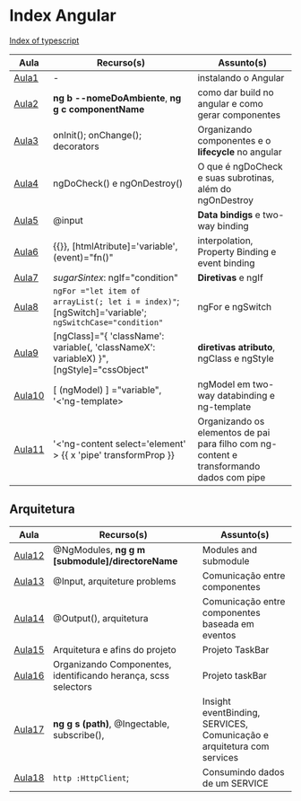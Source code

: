 # Index Angular
[Index of typescript](../Typescript/Typescript/Index%20of%20typescript.md)

| Aula                            | Recurso(s)                                                                                           | Assunto(s)                                                                               |
| ------------------------------- | ---------------------------------------------------------------------------------------------------- | ---------------------------------------------------------------------------------------- |
| [Aula1](Section%203/Aula1.md)   | -                                                                                                    | instalando o Angular                                                                     |
| [Aula2](Section%203/Aula2.md)   | **ng b --nomeDoAmbiente**, **ng g c componentName**                                                  | como dar build no angular e como gerar componentes                                       |
| [Aula3](Section%203/Aula3.md)   | onInit(); onChange(); decorators                                                                     | Organizando componentes e o **lifecycle** no angular                                     |
| [Aula4](Section%203/Aula4.md)   | ngDoCheck() e ngOnDestroy()                                                                          | O que é  ngDoCheck e suas subrotinas, além do ngOnDestroy                                |
| [Aula5](Section%204/Aula5.md)   | @input                                                                                               | **Data bindigs** e two-way binding                                                       |
| [Aula6](Section%204/Aula6.md)   | {{}},  [htmlAtribute]='variable', (event)="fn()"                                                     | interpolation,  Property Binding e event binding                                         |
| [Aula7](Section%205/Aula7.md)   | *sugarSintex*: ngIf="condition"                                                                      | **Diretivas** e ngIf                                                                     |
| [Aula8](Section%205/Aula8.md)   | `ngFor ="let item of arrayList(; let i = index)"`; [ngSwitch]='variable'; `ngSwitchCase="condition"` | ngFor e ngSwitch                                                                         |
| [Aula9](Section%205/Aula9.md)   | [ngClass]="{ 'className': variable(, 'classNameX': variableX) }", [ngStyle]="cssObject"              | **diretivas atributo**, ngClass e ngStyle                                                |
| [Aula10](Section%205/Aula10.md) | [ (ngModel) ] ="variable", '<'ng-template></ng-template>                                             | ngModel em two-way databinding e ng-template                                             |
| [Aula11](Section%205/Aula11.md) | '<'ng-content select='element' ></ng-content> {{ x 'pipe' transformProp }}                           | Organizando os elementos de pai para filho com ng-content e transformando dados com pipe |

## Arquitetura

| Aula                            | Recurso(s)                                                     | Assunto(s)                                                             |
| ------------------------------- | -------------------------------------------------------------- | ---------------------------------------------------------------------- |
| [Aula12](Section%206/Aula12.md) | @NgModules, **ng g m [submodule]/directoreName**               | Modules and submodule                                                  |
| [Aula13](Section%207/Aula13.md) | @Input, arquiteture problems                                   | Comunicação entre componentes                                          |
| [Aula14](Section%207/Aula14.md) | @Output(), arquitetura                                         | Comunicação entre componentes baseada em eventos                       |
| [Aula15](Section%208/Aula15.md) | Arquitetura e afins do projeto                                 | Projeto TaskBar                                                        |
| [Aula16](Section%208/Aula16.md) | Organizando Componentes, identificando herança, scss selectors | Projeto taskBar                                                        |
| [Aula17](Section%209/Aula17.md) | **ng g s (path)**, @Ingectable, subscribe(),                   | Insight eventBinding, SERVICES, Comunicação e arquitetura com services |
| [Aula18](Section%209/Aula18.md) | `http :HttpClient`; | Consumindo dados de um SERVICE |
